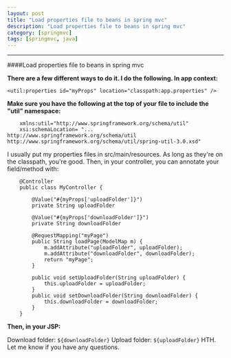 ```yaml
---
layout: post
title: "Load properties file to beans in spring mvc"
description: "Load properties file to beans in spring mvc"
category: [springmvc]
tags: [springmvc, java]
---
```


---------------------------------------

####Load properties file to beans in spring mvc

**There are a few different ways to do it. I do the following. In app context:**

````<util:properties id="myProps" location="classpath:app.properties" />````

**Make sure you have the following at the top of your file to include the "util" namespace:**

        xmlns:util="http://www.springframework.org/schema/util"
        xsi:schemaLocation= "... http://www.springframework.org/schema/util http://www.springframework.org/schema/util/spring-util-3.0.xsd"

I usually put my properties files in src/main/resources. As long as they're on the classpath, you're good. Then, in your controller, you can annotate your field/method with:

        @Controller
        public class MyController {

            @Value("#{myProps['uploadFolder']}")
            private String uploadFolder

            @Value("#{myProps['downloadFolder']}")
            private String downloadFolder

            @RequestMapping("myPage")
            public String loadPage(ModelMap m) {
                m.addAttribute("uploadFolder", uploadFolder);
                m.addAttribute("downloadFolder", downloadFolder);
                return "myPage";
            }

            public void setUploadFolder(String uploadFolder) {
                this.uploadFolder = uploadFolder;
            }
            public void setDownloadFolder(String downloadFolder) {
                this.downloadFolder = downloadFolder;
            }
        }

**Then, in your JSP:**

Download folder: ````${downloadFolder}````
Upload folder: ````${uploadFolder}````
HTH. Let me know if you have any questions.
